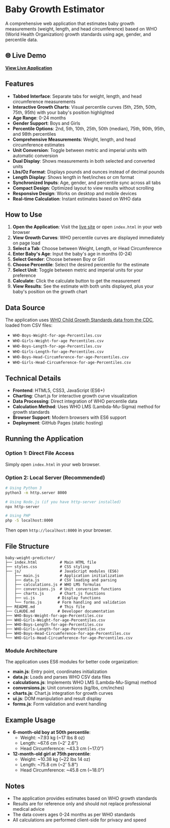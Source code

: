 # Baby Growth Estimator

A comprehensive web application that estimates baby growth measurements (weight, length, and head circumference) based on WHO (World Health Organization) growth standards using age, gender, and percentile data.

## 🌐 Live Demo

**[View Live Application](https://katebennu.github.io/baby-growth-estimator/)**

## Features

- **Tabbed Interface**: Separate tabs for weight, length, and head circumference measurements
- **Interactive Growth Charts**: Visual percentile curves (5th, 25th, 50th, 75th, 95th) with your baby's position highlighted
- **Age Range**: 0-24 months
- **Gender Support**: Boys and Girls
- **Percentile Options**: 2nd, 5th, 10th, 25th, 50th (median), 75th, 90th, 95th, and 98th percentiles
- **Comprehensive Measurements**: Weight, length, and head circumference estimates
- **Unit Conversion**: Toggle between metric and imperial units with automatic conversion
- **Dual Display**: Shows measurements in both selected and converted units
- **Lbs/Oz Format**: Displays pounds and ounces instead of decimal pounds
- **Length Display**: Shows length in feet/inches or cm format
- **Synchronized Inputs**: Age, gender, and percentile sync across all tabs
- **Compact Design**: Optimized layout to view results without scrolling
- **Responsive Design**: Works on desktop and mobile devices
- **Real-time Calculation**: Instant estimates based on WHO data

## How to Use

1. **Open the Application**: Visit the [live site](https://katebennu.github.io/baby-growth-estimator/) or open `index.html` in your web browser
2. **View Growth Curves**: WHO percentile curves are displayed immediately on page load
3. **Select a Tab**: Choose between Weight, Length, or Head Circumference
4. **Enter Baby's Age**: Input the baby's age in months (0-24)
5. **Select Gender**: Choose between Boy or Girl
6. **Choose Percentile**: Select the desired percentile for the estimate
7. **Select Unit**: Toggle between metric and imperial units for your preference
8. **Calculate**: Click the calculate button to get the measurement
9. **View Results**: See the estimate with both units displayed, plus your baby's position on the growth chart

## Data Source

The application uses [WHO Child Growth Standards data from the CDC](https://www.cdc.gov/growthcharts/who-data-files.htm), loaded from CSV files:
- `WHO-Boys-Weight-for-age-Percentiles.csv`
- `WHO-Girls-Weight-for-age Percentiles.csv`
- `WHO-Boys-Length-for-age-Percentiles.csv`
- `WHO-Girls-Length-for-age-Percentiles.csv`
- `WHO-Boys-Head-Circumference-for-age-Percentiles.csv`
- `WHO-Girls-Head-Circumference-for-age-Percentiles.csv`

## Technical Details

- **Frontend**: HTML5, CSS3, JavaScript (ES6+)
- **Charting**: Chart.js for interactive growth curve visualization
- **Data Processing**: Direct integration of WHO percentile data
- **Calculation Method**: Uses WHO LMS (Lambda-Mu-Sigma) method for growth standards
- **Browser Support**: Modern browsers with ES6 support
- **Deployment**: GitHub Pages (static hosting)

## Running the Application

### Option 1: Direct File Access
Simply open `index.html` in your web browser.

### Option 2: Local Server (Recommended)
```bash
# Using Python 3
python3 -m http.server 8000

# Using Node.js (if you have http-server installed)
npx http-server

# Using PHP
php -S localhost:8000
```

Then open `http://localhost:8000` in your browser.

## File Structure

```
baby-weight-predictor/
├── index.html          # Main HTML file
├── styles.css          # CSS styling
├── js/                 # JavaScript modules (ES6)
│   ├── main.js         # Application initialization
│   ├── data.js         # CSV loading and parsing
│   ├── calculations.js # WHO LMS formulas
│   ├── conversions.js  # Unit conversion functions
│   ├── charts.js       # Chart.js functions
│   ├── ui.js          # Display functions
│   └── forms.js       # Form handling and validation
├── README.md           # This file
├── CLAUDE.md          # Developer documentation
├── WHO-Boys-Weight-for-age-Percentiles.csv
├── WHO-Girls-Weight-for-age-Percentiles.csv
├── WHO-Boys-Length-for-age-Percentiles.csv
├── WHO-Girls-Length-for-age-Percentiles.csv
├── WHO-Boys-Head-Circumference-for-age-Percentiles.csv
└── WHO-Girls-Head-Circumference-for-age-Percentiles.csv
```

### Module Architecture

The application uses ES6 modules for better code organization:

- **main.js**: Entry point, coordinates initialization
- **data.js**: Loads and parses WHO CSV data files
- **calculations.js**: Implements WHO LMS (Lambda-Mu-Sigma) method
- **conversions.js**: Unit conversions (kg/lbs, cm/inches)
- **charts.js**: Chart.js integration for growth curves
- **ui.js**: DOM manipulation and result display
- **forms.js**: Form validation and event handling

## Example Usage

- **6-month-old boy at 50th percentile**: 
  - Weight: ~7.93 kg (~17 lbs 8 oz)
  - Length: ~67.6 cm (~2' 2.6")
  - Head Circumference: ~43.3 cm (~17.0")
- **12-month-old girl at 75th percentile**:
  - Weight: ~10.38 kg (~22 lbs 14 oz)
  - Length: ~75.8 cm (~2' 5.8")
  - Head Circumference: ~45.8 cm (~18.0")

## Notes

- The application provides estimates based on WHO growth standards
- Results are for reference only and should not replace professional medical advice
- The data covers ages 0-24 months as per WHO standards
- All calculations are performed client-side for privacy and speed
